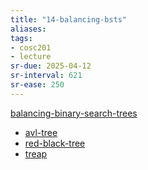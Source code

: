 ```yaml
---
title: "14-balancing-bsts"
aliases: 
tags: 
- cosc201
- lecture
sr-due: 2025-04-12
sr-interval: 621
sr-ease: 250
---
```


[balancing-binary-search-trees](notes/balancing-binary-search-trees.md)

- [avl-tree](notes/avl-tree.md) 
- [red-black-tree](notes/red-black-tree.md)
- [treap](notes/treap.md)
